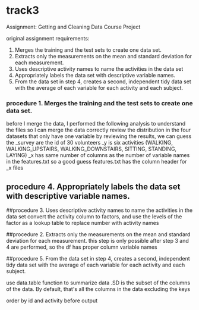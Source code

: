 # track3
Assignment: Getting and Cleaning Data Course Project

original assignment requirements:
1. Merges the training and the test sets to create one data set.
2. Extracts only the measurements on the mean and standard deviation for each measurement.
3. Uses descriptive activity names to name the activities in the data set
4. Appropriately labels the data set with descriptive variable names.
5. From the data set in step 4, creates a second, independent tidy data set with the average of each variable for each activity and each subject.


 ### procedure 1. Merges the training and the test sets to create one data set.
 before I merge the data, I performed the following analysis to understand the files
 so I can merge the data correctly
 review the distribution in the four datasets that only have one variable
 by reviewing the results, we can guess the _survey are the id of 30 volunteers
 _y is six activities (WALKING, WALKING_UPSTAIRS, WALKING_DOWNSTAIRS, SITTING, STANDING, LAYING)
 _x has same number of columns as the number of variable names in the features.txt
 so a good guess features.txt has the column header for _x files


## procedure 4. Appropriately labels the data set with descriptive variable names.


##procedure 3. Uses descriptive activity names to name the activities in the data set
convert the activity column to factors, and use the levels of the factor as a lookup table 
 to replace number with activity names

##procedure 2. Extracts only the measurements on the mean and standard deviation for each measurement.
this step is only possible after step 3 and 4 are performed, so the df has proper column variable names


##procedure 5. From the data set in step 4, creates a second, independent tidy data set with the average 
 of each variable for each activity and each subject.

 use data.table function to summarize data
 .SD is the subset of the columns of the data. 
 By default, that's all the columns in the data excluding the keys 

order by id and activity before output

